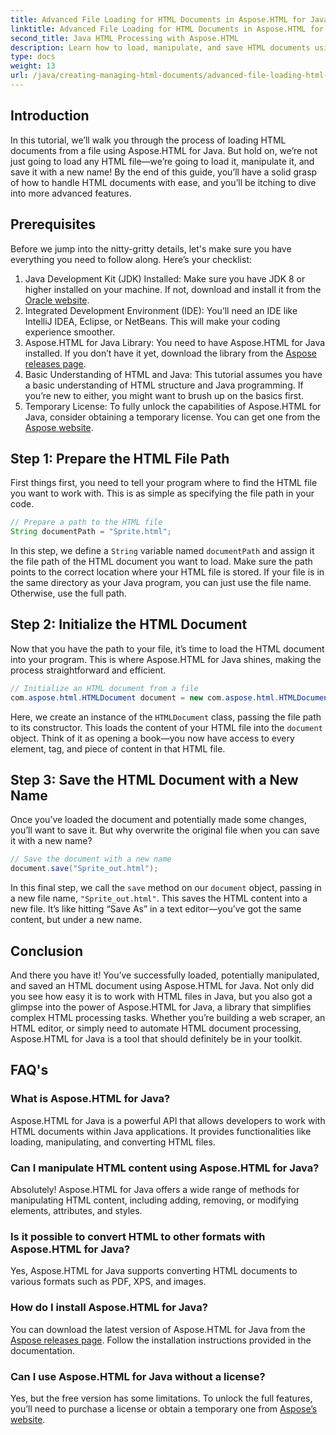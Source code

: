 ```yaml
---
title: Advanced File Loading for HTML Documents in Aspose.HTML for Java
linktitle: Advanced File Loading for HTML Documents in Aspose.HTML for Java
second_title: Java HTML Processing with Aspose.HTML
description: Learn how to load, manipulate, and save HTML documents using Aspose.HTML for Java in this step-by-step guide. Unlock advanced HTML processing in your Java projects.
type: docs
weight: 13
url: /java/creating-managing-html-documents/advanced-file-loading-html-documents/
---
```

## Introduction
In this tutorial, we’ll walk you through the process of loading HTML documents from a file using Aspose.HTML for Java. But hold on, we’re not just going to load any HTML file—we’re going to load it, manipulate it, and save it with a new name! By the end of this guide, you’ll have a solid grasp of how to handle HTML documents with ease, and you’ll be itching to dive into more advanced features.
## Prerequisites
Before we jump into the nitty-gritty details, let's make sure you have everything you need to follow along. Here’s your checklist:
1. Java Development Kit (JDK) Installed: Make sure you have JDK 8 or higher installed on your machine. If not, download and install it from the [Oracle website](https://www.oracle.com/java/technologies/javase-downloads.html).
2. Integrated Development Environment (IDE): You’ll need an IDE like IntelliJ IDEA, Eclipse, or NetBeans. This will make your coding experience smoother.
3. Aspose.HTML for Java Library: You need to have Aspose.HTML for Java installed. If you don’t have it yet, download the library from the [Aspose releases page](https://releases.aspose.com/html/java/).
4. Basic Understanding of HTML and Java: This tutorial assumes you have a basic understanding of HTML structure and Java programming. If you’re new to either, you might want to brush up on the basics first.
5. Temporary License: To fully unlock the capabilities of Aspose.HTML for Java, consider obtaining a temporary license. You can get one from the [Aspose website](https://purchase.aspose.com/temporary-license/).

## Step 1: Prepare the HTML File Path
First things first, you need to tell your program where to find the HTML file you want to work with. This is as simple as specifying the file path in your code.
```java
// Prepare a path to the HTML file
String documentPath = "Sprite.html";
```
In this step, we define a `String` variable named `documentPath` and assign it the file path of the HTML document you want to load. Make sure the path points to the correct location where your HTML file is stored. If your file is in the same directory as your Java program, you can just use the file name. Otherwise, use the full path.
## Step 2: Initialize the HTML Document
Now that you have the path to your file, it’s time to load the HTML document into your program. This is where Aspose.HTML for Java shines, making the process straightforward and efficient.
```java
// Initialize an HTML document from a file
com.aspose.html.HTMLDocument document = new com.aspose.html.HTMLDocument(documentPath);
```
Here, we create an instance of the `HTMLDocument` class, passing the file path to its constructor. This loads the content of your HTML file into the `document` object. Think of it as opening a book—you now have access to every element, tag, and piece of content in that HTML file.
## Step 3: Save the HTML Document with a New Name
Once you’ve loaded the document and potentially made some changes, you’ll want to save it. But why overwrite the original file when you can save it with a new name?
```java
// Save the document with a new name
document.save("Sprite_out.html");
```
In this final step, we call the `save` method on our `document` object, passing in a new file name, `"Sprite_out.html"`. This saves the HTML content into a new file. It’s like hitting “Save As” in a text editor—you’ve got the same content, but under a new name.
## Conclusion
And there you have it! You’ve successfully loaded, potentially manipulated, and saved an HTML document using Aspose.HTML for Java. Not only did you see how easy it is to work with HTML files in Java, but you also got a glimpse into the power of Aspose.HTML for Java, a library that simplifies complex HTML processing tasks.
Whether you’re building a web scraper, an HTML editor, or simply need to automate HTML document processing, Aspose.HTML for Java is a tool that should definitely be in your toolkit.
## FAQ's
### What is Aspose.HTML for Java?
Aspose.HTML for Java is a powerful API that allows developers to work with HTML documents within Java applications. It provides functionalities like loading, manipulating, and converting HTML files.
### Can I manipulate HTML content using Aspose.HTML for Java?
Absolutely! Aspose.HTML for Java offers a wide range of methods for manipulating HTML content, including adding, removing, or modifying elements, attributes, and styles.
### Is it possible to convert HTML to other formats with Aspose.HTML for Java?
Yes, Aspose.HTML for Java supports converting HTML documents to various formats such as PDF, XPS, and images.
### How do I install Aspose.HTML for Java?
You can download the latest version of Aspose.HTML for Java from the [Aspose releases page](https://releases.aspose.com/html/java/). Follow the installation instructions provided in the documentation.
### Can I use Aspose.HTML for Java without a license?
Yes, but the free version has some limitations. To unlock the full features, you’ll need to purchase a license or obtain a temporary one from [Aspose’s website](https://purchase.aspose.com/temporary-license/).
